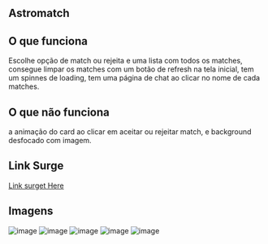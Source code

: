  ## Astromatch

## O que funciona
Escolhe opção de match ou rejeita e uma lista com todos os matches, consegue limpar os matches com um botão de refresh na tela inicial, tem um spinnes de loading, tem uma página de chat ao clicar no nome de cada matches.

## O que não funciona
a animação do card ao clicar em aceitar ou rejeitar match, e background desfocado com imagem.

## Link Surge

[Link surget Here](https://axiomatic-van.surge.sh/)



## Imagens
![image](https://user-images.githubusercontent.com/85976494/153468841-7ccc24e6-8da8-49ab-8964-b07ff61d36db.png)
![image](https://user-images.githubusercontent.com/85976494/153468896-cbb0c781-6c0e-4b77-8972-e02f7231749c.png)
![image](https://user-images.githubusercontent.com/85976494/153468918-37256561-b540-4814-acd7-e5b16cb4891d.png)
![image](https://user-images.githubusercontent.com/85976494/153468951-dec1dca6-2fd6-4164-aa0d-4f0aa46d7190.png)
![image](https://user-images.githubusercontent.com/85976494/153469013-7e744687-0eb4-4a9a-8d25-5624ea59fe6c.png)
